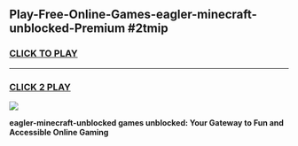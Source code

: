 
## Play-Free-Online-Games-eagler-minecraft-unblocked-Premium #2tmip
<h3>
<a href="https://premium.freeplayer.one?title=eagler-minecraft-unblocked&ref=8M">CLICK TO PLAY</a></h3>
<hr>

<h3>
<a href="https://premium.freeplayer.one?title=eagler-minecraft-unblocked&ref=8M">CLICK 2 PLAY</a>
  
</h3>

<a href="https://premium.freeplayer.one?title=eagler-minecraft-unblocked&ref=8M"><img src="https://clearcache.store/games.png"></a>


**eagler-minecraft-unblocked games unblocked: Your Gateway to Fun and Accessible Online Gaming**

